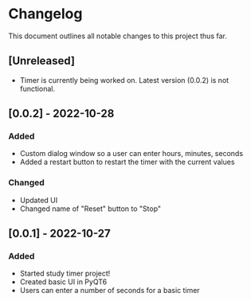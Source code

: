 # Changelog
This document outlines all notable changes to this project thus far.

## [Unreleased]
- Timer is currently being worked on. Latest version (0.0.2) is not functional.

## [0.0.2] - 2022-10-28
### Added
- Custom dialog window so a user can enter hours, minutes, seconds
- Added a restart button to restart the timer with the current values

### Changed
- Updated UI
- Changed name of "Reset" button to "Stop"

## [0.0.1] - 2022-10-27
### Added
- Started study timer project!
- Created basic UI in PyQT6
- Users can enter a number of seconds for a basic timer